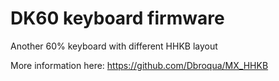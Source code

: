 DK60 keyboard firmware
======================

Another 60% keyboard with different HHKB layout

More information here: https://github.com/Dbroqua/MX_HHKB